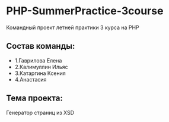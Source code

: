 # PHP-SummerPractice-3course
Командный проект летней практики 3 курса на PHP

## Состав команды:
* 1.Гаврилова Елена
* 2.Калимуллин Ильяс
* 3.Катаргина Ксения
* 4.Анастасия

## Тема проекта:
Генератор страниц из XSD


